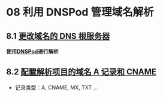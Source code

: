 # 08 利用 DNSPod 管理域名解析

## 8.1 [更改域名的 DNS 根服务器](http://coding.imooc.com/lesson/95.html#mid=3154)

**使用[DNSPod](http://dnspod.cn)进行解析**

## 8.2 [配置解析项目的域名 A 记录和 CNAME](http://coding.imooc.com/lesson/95.html#mid=3155)

- 记录类型：A, CNAME, MX, TXT ...
